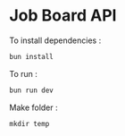 # Job Board API

To install dependencies :
```js
bun install
```

To run :
```js
bun run dev
```

Make folder :
``` js
mkdir temp
```